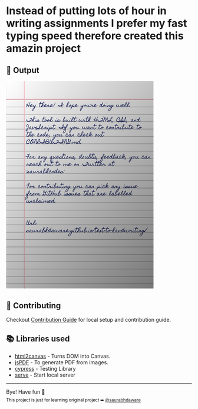 # Instead of putting lots of hour in writing assignments I prefer my fast typing speed therefore created this amazin project

## 🌠 Output

<img width="400" alt="Sample image of output" src="sample.jpeg" />

## 🤗 Contributing

Checkout [Contribution Guide](CONTRIBUTING.md) for local setup and contribution guide.

## 📚 Libraries used

- [html2canvas](https://github.com/niklasvh/html2canvas) - Turns DOM into Canvas.
- [jsPDF](https://github.com/MrRio/jsPDF) - To generate PDF from images.
- [cypress](https://github.com/cypress-io/cypress) - Testing Library
- [serve](https://github.com/zeit/serve) - Start local server

---


Bye!
Have fun 🦄<br>
<span style="color:black"><sub>This project is just for learning original project ➡ <a href="https://github.com/saurabhdaware">@saurabhdaware</a></sub></span>
